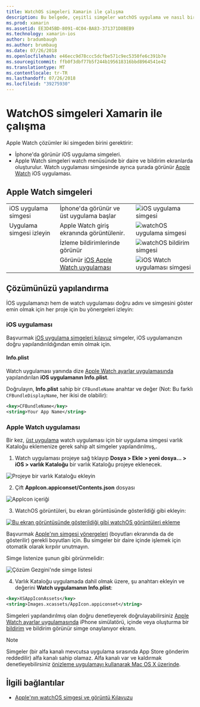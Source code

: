 ```yaml
---
title: WatchOS simgeleri Xamarin ile çalışma
description: Bu belgede, çeşitli simgeler watchOS uygulama ve nasıl bir çözümü bu simgeler dahil etmek için ayarlama açıklanmaktadır.
ms.prod: xamarin
ms.assetid: EE3D45BD-8091-4C04-BA83-371371D8BEB9
ms.technology: xamarin-ios
author: bradumbaugh
ms.author: brumbaug
ms.date: 07/26/2018
ms.openlocfilehash: e46ecc9d78ccc5dcfbe571c9ec5350fe6c391b7e
ms.sourcegitcommit: ffb0f3dbf77b5f244b195618316bbd8964541e42
ms.translationtype: MT
ms.contentlocale: tr-TR
ms.lasthandoff: 07/26/2018
ms.locfileid: "39275930"
---
```

# <a name="working-with-watchos-icons-in-xamarin"></a>WatchOS simgeleri Xamarin ile çalışma

Apple Watch çözümler iki simgeden birini gerektirir:

* İphone'da görünür iOS uygulama simgeleri.
* Apple Watch simgeleri watch menüsünde bir daire ve bildirim ekranlarda oluşturulur. Watch uygulaması simgesinde ayrıca şurada görünür [Apple Watch](~/ios/watchos/app-fundamentals/settings.md) iOS uygulaması.

## <a name="apple-watch-icons"></a>Apple Watch simgeleri

| | | |
|-|-|-|
|iOS uygulama simgesi|İphone'da görünür ve üst uygulama başlar|![iOS uygulama simgesi](icons-images/icon-ios.png)|
|Uygulama simgesi izleyin|Apple Watch giriş ekranında görüntülenir.|![watchOS uygulama simgesi](icons-images/icon-home.png)|
||İzleme bildirimlerinde görünür|![watchOS bildirim simgesi](icons-images/notification-icon.png)|
||Görünür [iOS Apple Watch uygulaması](~/ios/watchos/app-fundamentals/settings.md)|![iOS Watch uygulaması simgesi](icons-images/watch-app-sml.png)|

## <a name="configuring-your-solution"></a>Çözümünüzü yapılandırma

İOS uygulamanızı hem de watch uygulaması doğru adını ve simgesini göster emin olmak için her proje için bu yönergeleri izleyin:

### <a name="ios-app"></a>iOS uygulaması

Başvurmak [iOS uygulama simgeleri kılavuz](~/ios/app-fundamentals/images-icons/app-icons.md) simgeler, iOS uygulamanızın doğru yapılandırıldığından emin olmak için.

#### <a name="infoplist"></a>Info.plist

Watch uygulaması yanında dize [Apple Watch ayarlar uygulamasında](~/ios/watchos/app-fundamentals/settings.md) yapılandırılan **iOS uygulamanın Info.plist**.

Doğrulayın, **Info.plist** sahip bir `CFBundleName` anahtar ve değer (Not: Bu farklı `CFBundleDisplayName`, her ikisi de olabilir):

```xml
<key>CFBundleName</key>
<string>Your App Name</string>
```

### <a name="apple-watch-app"></a>Apple Watch uygulaması

Bir kez, [üst uygulama](~/ios/watchos/app-fundamentals/parent-app.md) watch uygulaması için bir uygulama simgesi varlık Kataloğu eklemenize gerek sahip alt simgeler yapılandırılmış,.

1. Watch uygulaması projeye sağ tıklayıp **Dosya > Ekle > yeni dosya... > iOS > varlık Kataloğu** bir varlık Kataloğu projeye eklenecek.

 ![](icons-images/newasset.png "Projeye bir varlık Kataloğu ekleyin")

2. Çift **AppIcon.appiconset/Contents.json** dosyası

  ![](icons-images/xcassets-iconset-sml.png "AppIcon içeriği")

3. WatchOS görüntüleri, bu ekran görüntüsünde gösterildiği gibi ekleyin:

  [![](icons-images/appicons-sml.png "Bu ekran görüntüsünde gösterildiği gibi watchOS görüntüleri ekleme")](icons-images/appicons.png#lightbox)

  Başvurmak [Apple'nın simgesi yönergeleri](https://developer.apple.com/design/human-interface-guidelines/watchos/icons-and-images/menu-icons/) (boyutları ekranında da de gösterilir) gerekli boyutları için. Bu simgeler bir daire içinde işlemek için otomatik olarak kırpılır unutmayın.

  Simge listenize şunun gibi görünmelidir:

  ![](icons-images/xcassets-complete-sml.png "Çözüm Gezgini'nde simge listesi")

4. Varlık Kataloğu uygulamada dahil olmak üzere, şu anahtarı ekleyin ve değerini **Watch uygulamanın Info.plist**:

```xml
<key>XSAppIconAssets</key>
<string>Images.xcassets/AppIcon.appiconset</string>
```

Simgeleri yapılandırılmış olan doğru denetleyerek doğrulayabilirsiniz [Apple Watch ayarlar uygulamasında](~/ios/watchos/app-fundamentals/settings.md) iPhone simülatörü, içinde veya oluşturma bir [bildirim](~/ios/watchos/platform/notifications.md) ve bildirim görünür simge onaylanıyor ekranı.

> [!NOTE]
> Simgeler (bir alfa kanalı mevcutsa uygulama sırasında App Store gönderim reddedilir) alfa kanalı sahip olamaz. Alfa kanalı var ve kaldırmak denetleyebilirsiniz [önizleme uygulamayı kullanarak Mac OS X üzerinde](~/ios/watchos/troubleshooting.md#noalpha).


## <a name="related-links"></a>İlgili bağlantılar

- [Apple'nın watchOS simgesi ve görüntü Kılavuzu](https://developer.apple.com/design/human-interface-guidelines/watchos/icons-and-images/)
